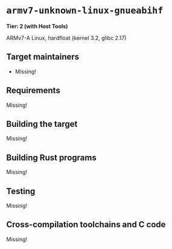 # `armv7-unknown-linux-gnueabihf`

**Tier: 2 (with Host Tools)**

ARMv7-A Linux, hardfloat (kernel 3.2, glibc 2.17)

## Target maintainers

- Missing!

## Requirements

Missing!

## Building the target

Missing!

## Building Rust programs

Missing!

## Testing

Missing!

## Cross-compilation toolchains and C code

Missing!
